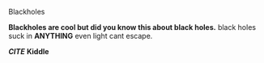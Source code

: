  Blackholes


**Blackholes are cool but did you know this about black holes.** black holes suck in **ANYTHING** even light cant escape.




















































***CITE*** **Kiddle**
